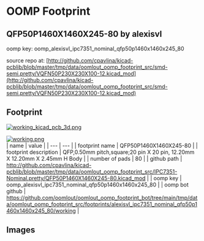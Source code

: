 # OOMP Footprint  
## QFP50P1460X1460X245-80  by alexisvl  
  
oomp key: oomp_alexisvl_ipc7351_nominal_qfp50p1460x1460x245_80  
  
source repo at: [http://github.com/cpavlina/kicad-pcblib/blob/master/tmp/data/oomlout_oomp_footprint_src/smd-semi.pretty/VQFN50P230X230X100-12.kicad_mod](http://github.com/cpavlina/kicad-pcblib/blob/master/tmp/data/oomlout_oomp_footprint_src/smd-semi.pretty/VQFN50P230X230X100-12.kicad_mod)  
## Footprint  
  
[![working_kicad_pcb_3d.png](working_kicad_pcb_3d_600.png)](working_kicad_pcb_3d.png)  
  
[![working.png](working_600.png)](working.png)  
| name | value | 
| --- | --- | 
| footprint name | QFP50P1460X1460X245-80 | 
| footprint description | QFP,0.50mm pitch,square;20 pin X 20 pin, 12.20mm X 12.20mm X 2.45mm H Body | 
| number of pads | 80 | 
| github path | http://github.com/cpavlina/kicad-pcblib/blob/master/tmp/data/oomlout_oomp_footprint_src/IPC7351-Nominal.pretty/QFP50P1460X1460X245-80.kicad_mod | 
| oomp key | oomp_alexisvl_ipc7351_nominal_qfp50p1460x1460x245_80 | 
| oomp bot github | https://github.com/oomlout/oomlout_oomp_footprint_bot/tree/main/tmp/data/oomlout_oomp_footprint_src/footprints/alexisvl_ipc7351_nominal_qfp50p1460x1460x245_80/working | 
## Images  
